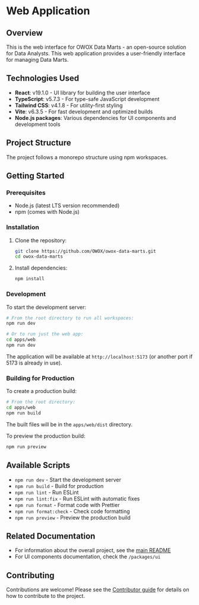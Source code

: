 # Web Application

## Overview

This is the web interface for OWOX Data Marts - an open-source solution for Data Analysts. This web application provides a user-friendly interface for managing Data Marts.

## Technologies Used

- **React**: v19.1.0 - UI library for building the user interface
- **TypeScript**: v5.7.3 - For type-safe JavaScript development
- **Tailwind CSS**: v4.1.8 - For utility-first styling
- **Vite**: v6.3.5 - For fast development and optimized builds
- **Node.js packages**: Various dependencies for UI components and development tools

## Project Structure

The project follows a monorepo structure using npm workspaces.

## Getting Started

### Prerequisites

- Node.js (latest LTS version recommended)
- npm (comes with Node.js)

### Installation

1. Clone the repository:

   ```bash
   git clone https://github.com/OWOX/owox-data-marts.git
   cd owox-data-marts
   ```

2. Install dependencies:

   ```bash
   npm install
   ```

### Development

To start the development server:

```bash
# From the root directory to run all workspaces:
npm run dev

# Or to run just the web app:
cd apps/web
npm run dev
```

The application will be available at `http://localhost:5173` (or another port if 5173 is already in use).

### Building for Production

To create a production build:

```bash
# From the root directory:
cd apps/web
npm run build
```

The built files will be in the `apps/web/dist` directory.

To preview the production build:

```bash
npm run preview
```

## Available Scripts

- `npm run dev` - Start the development server
- `npm run build` - Build for production
- `npm run lint` - Run ESLint
- `npm run lint:fix` - Run ESLint with automatic fixes
- `npm run format` - Format code with Prettier
- `npm run format:check` - Check code formatting
- `npm run preview` - Preview the production build

## Related Documentation

- For information about the overall project, see the [main README](../../README.md)
- For UI components documentation, check the `/packages/ui`

## Contributing

Contributions are welcome! Please see the [Contributor guide](../../packages/connectors/CONTRIBUTING.md) for details on how to contribute to the project.
